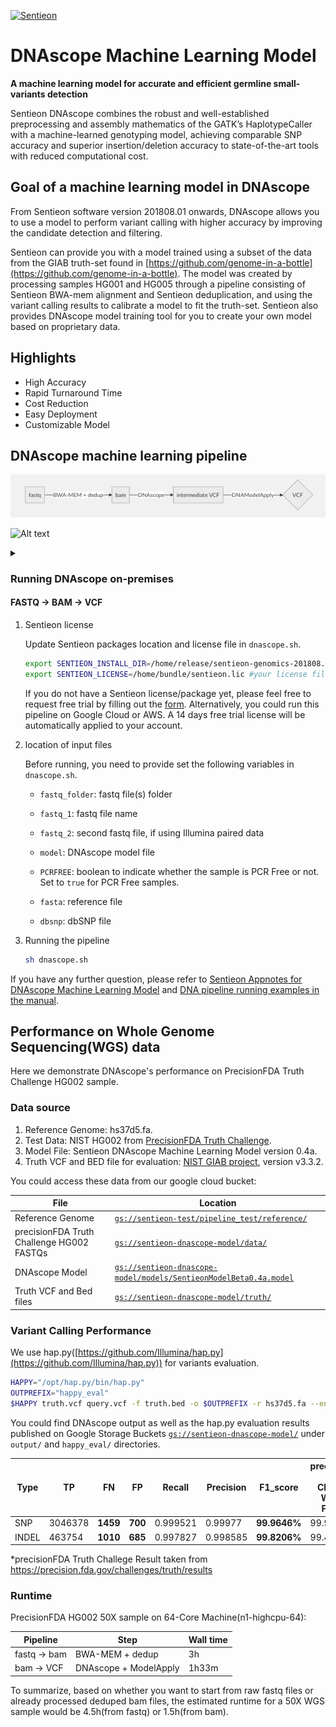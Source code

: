 
<a href="https://www.sentieon.com/">		<img src="https://www.sentieon.com/wp-content/uploads/2017/05/cropped-companylogo.png"  alt="Sentieon" width="25%" >	</a>


# DNAscope Machine Learning Model 

**A machine learning model for accurate and efficient germline small-variants detection**
 
Sentieon DNAscope combines the robust and well-established preprocessing and assembly mathematics of the GATK’s HaplotypeCaller with a machine-learned genotyping model, achieving comparable SNP accuracy and superior insertion/deletion accuracy to state-of-the-art tools with reduced computational cost.

## Goal of a machine learning model in DNAscope


From Sentieon software version 201808.01 onwards, DNAscope allows you to use a model to perform variant calling with higher accuracy by improving the candidate detection and filtering.

Sentieon can provide you with a model trained using a subset of the data from the GIAB truth-set found in [https://github.com/genome-in-a-bottle](https://github.com/genome-in-a-bottle). The model was created by processing samples HG001 and HG005 through a pipeline consisting of Sentieon BWA-mem alignment and Sentieon deduplication, and using the variant calling results to calibrate a model to fit the truth-set. Sentieon also provides DNAscope model training tool for you to create your own model based on proprietary data. 

## Highlights

- High Accuracy 
- Rapid Turnaround Time
- Cost Reduction
- Easy Deployment
- Customizable Model 

## DNAscope machine learning pipeline

![pipeline](https://github.com/Sentieon/sentieon-dnascope-ml/blob/master/dnascope-pipeline.png)

![Alt text](https://g.gravizo.com/source/custom_mark1?https://raw.githubusercontent.com/Sentieon/sentieon-dnascope-ml/master/README.md)
<details> 
<summary></summary>
 custom_mark1
  digraph G {
        size ="8,8"
        rankdir="LR"
        "fastq" [color=blue shape=box]
        "BAM" [color=blue shape=box]
        "intermediate VCF" [color=blue shape=box]
        "VCF" [color=blue shape=box]
        "fastq" -> "bwa-mem + dedup"
        "bwa-mem + dedup" -> "BAM"
        "BAM" -> "DNAscope"
        "DNAscope" -> "intermediate VCF"
        "intermediate VCF" -> "DNAModelApply"
        "DNAModelApply" -> "VCF"
}
 custom_mark1
</details>

### Running DNAscope on-premises
#### FASTQ -> BAM -> VCF

1. Sentieon license

   Update Sentieon packages location and license file in `dnascope.sh`.
   ```bash
   export SENTIEON_INSTALL_DIR=/home/release/sentieon-genomics-201808.06 #your Sentieon package location
   export SENTIEON_LICENSE=/home/bundle/sentieon.lic #your license file location
   ```
   If you do not have a Sentieon license/package yet, please feel free to request free trial by filling out the [form](https://www.sentieon.com/home/free-trial/). Alternatively, you could run this pipeline on Google Cloud or AWS. A 14 days free trial license will be automatically applied to your account.
   
2. location of input files

   Before running, you need to provide set the following variables in `dnascope.sh`.  
   - `fastq_folder`: fastq file(s) folder

   - `fastq_1`: fastq file name
   
   -  `fastq_2`: second fastq file, if using Illumina paired data
   
   - `model`: DNAscope model file
   
   - `PCRFREE`: boolean to indicate whether the sample is PCR Free or not. Set to `true` for PCR Free samples. 
   -  `fasta`: reference file 
   -  `dbsnp`: dbSNP file
    
3. Running the pipeline
 
   ```bash
   sh dnascope.sh
   ```


 If you have any further question, please refer to [Sentieon Appnotes for DNAscope Machine Learning Model](https://support.sentieon.com/appnotes/dnascope_ml/) and [DNA pipeline running examples in the manual](https://support.sentieon.com/manual/examples/examples/).

## Performance on Whole Genome Sequencing(WGS) data 
Here we demonstrate DNAscope's performance on PrecisionFDA Truth Challenge HG002 sample. 

### Data source 
1. Reference Genome: hs37d5.fa. 
2. Test Data: NIST HG002 from [PrecisionFDA Truth Challenge](https://precision.fda.gov/challenges/truth).
3. Model File: Sentieon DNAscope Machine Learning Model version 0.4a.  
4. Truth VCF and BED file for evaluation: [NIST GIAB project](https://jimb.stanford.edu/giab-resources), version v3.3.2.

You could access these data from our google cloud bucket: 

 File |Location  |
 --|--|
 Reference Genome  |[`gs://sentieon-test/pipeline_test/reference/`](https://console.cloud.google.com/storage/browser/sentieon-test/pipeline_test/reference/)   |
 precisionFDA Truth Challenge HG002 FASTQs| [`gs://sentieon-dnascope-model/data/`](https://console.cloud.google.com/storage/browser/sentieon-dnascope-model/data/)|
 DNAscope Model| [`gs://sentieon-dnascope-model/models/SentieonModelBeta0.4a.model`](https://console.cloud.google.com/storage/browser/_details/sentieon-dnascope-model/models/SentieonModelBeta0.4a.model)| 
 Truth VCF and Bed files | [`gs://sentieon-dnascope-model/truth/`](https://console.cloud.google.com/storage/browser/sentieon-dnascope-model/truth/) |



### Variant Calling Performance

We use hap.py([https://github.com/Illumina/hap.py](https://github.com/Illumina/hap.py)) for variants evaluation.

```bash
HAPPY="/opt/hap.py/bin/hap.py"
OUTPREFIX="happy_eval"
$HAPPY truth.vcf query.vcf -f truth.bed -o $OUTPREFIX -r hs37d5.fa --engine=vcfeval --engine-vcfeval-template hs37d5.sdf
```
You could find DNAscope output as well as the hap.py evaluation results published on Google Storage Buckets [`gs://sentieon-dnascope-model/`](https://console.cloud.google.com/storage/browser/sentieon-dnascope-model)
under `output/` and `happy_eval/` directories.  

Type | TP | FN | FP | Recall | Precision | F1_score | precisionFDA Truth Challenge Winning Fscore* | 
------| ----| ----| ----| --------| -----------| ---| --------------------------------------------|
SNP   |3046378 | **1459** | **700** | 0.999521 | 0.99977 | **99.9646%** | 99.9587% | 
INDEL |463754| **1010** | **685** | 0.997827 | 0.998585 | **99.8206%** | 99.4009%|

\*precisionFDA Truth Challege Result taken from https://precision.fda.gov/challenges/truth/results

###  Runtime 
PrecisionFDA HG002 50X sample on 64-Core Machine(n1-highcpu-64): 

Pipeline | Step | Wall time | 
---|-----| ---------| 
fastq -> bam | BWA-MEM + dedup | 3h | 
bam -> VCF | DNAscope + ModelApply | 1h33m | 


To summarize, based on whether you want to start from raw fastq files or already processed deduped bam files, the estimated runtime for a 50X WGS sample would be 4.5h(from fastq) or 1.5h(from bam).  

